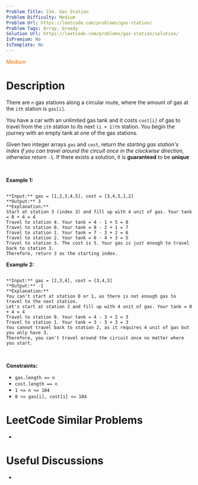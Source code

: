 ```yaml
---
Problem Title: 134. Gas Station
Problem Difficulty: Medium
Problem Url: https://leetcode.com/problems/gas-station/
Problem Tags: Array, Greedy
Solution Url: https://leetcode.com/problems/gas-station/solution/
IsPremium: No
IsTemplate: No
---
```


<span style="color: rgb(239, 108, 0);">Medium</span>

# Description

There are `n` gas stations along a circular route, where the amount of gas at the `ith` station is `gas[i]`.


You have a car with an unlimited gas tank and it costs `cost[i]` of gas to travel from the `ith` station to its next `(i + 1)th` station. You begin the journey with an empty tank at one of the gas stations.


Given two integer arrays `gas` and `cost`, return *the starting gas station's index if you can travel around the circuit once in the clockwise direction, otherwise return* `-1`. If there exists a solution, it is **guaranteed** to be **unique**


 


**Example 1:**



```

**Input:** gas = [1,2,3,4,5], cost = [3,4,5,1,2]
**Output:** 3
**Explanation:**
Start at station 3 (index 3) and fill up with 4 unit of gas. Your tank = 0 + 4 = 4
Travel to station 4. Your tank = 4 - 1 + 5 = 8
Travel to station 0. Your tank = 8 - 2 + 1 = 7
Travel to station 1. Your tank = 7 - 3 + 2 = 6
Travel to station 2. Your tank = 6 - 4 + 3 = 5
Travel to station 3. The cost is 5. Your gas is just enough to travel back to station 3.
Therefore, return 3 as the starting index.

```

**Example 2:**



```

**Input:** gas = [2,3,4], cost = [3,4,3]
**Output:** -1
**Explanation:**
You can't start at station 0 or 1, as there is not enough gas to travel to the next station.
Let's start at station 2 and fill up with 4 unit of gas. Your tank = 0 + 4 = 4
Travel to station 0. Your tank = 4 - 3 + 2 = 3
Travel to station 1. Your tank = 3 - 3 + 3 = 3
You cannot travel back to station 2, as it requires 4 unit of gas but you only have 3.
Therefore, you can't travel around the circuit once no matter where you start.

```

 


**Constraints:**


* `gas.length == n`
* `cost.length == n`
* `1 <= n <= 104`
* `0 <= gas[i], cost[i] <= 104`




# LeetCode Similar Problems

- []()

# Useful Discussions

- []()

